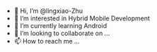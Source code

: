 - 👋 Hi, I’m @lingxiao-Zhu
- 👀 I’m interested in Hybrid Mobile Development
- 🌱 I’m currently learning Android
- 💞️ I’m looking to collaborate on ...
- 📫 How to reach me ...

<!---
lingxiao-Zhu/lingxiao-Zhu is a ✨ special ✨ repository because its `README.md` (this file) appears on your GitHub profile.
You can click the Preview link to take a look at your changes.
--->
